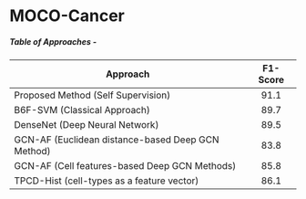 # MOCO-Cancer

##### Table of Approaches - 

| Approach                                          | F1-Score |
|---------------------------------------------------|:--------:|
| Proposed Method (Self Supervision)                |   91.1   |
| B6F-SVM (Classical Approach)                      |   89.7   |
| DenseNet (Deep Neural Network)                    |   89.5   |
| GCN-AF (Euclidean distance-based Deep GCN Method) |   83.8   |
| GCN-AF (Cell features-based Deep GCN Methods)     |   85.8   |
| TPCD-Hist (cell-types as a feature vector)        |   86.1   |
